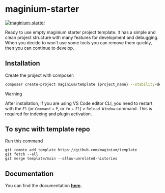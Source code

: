# maginium-starter

[![maginium-starter](https://i.ibb.co/ZGy9pMX/github-banner.png)](https://github.com/maginium/template)

Ready to use empty maginium starter project template. It has a simple and clean project structure with many features for development and debugging. When you decide to won't use some tools you can remove them quickly, then you can continue to develop.

## Installation

Create the project with composer:

```bash
composer create-project maginium/template {project_name} --stability=dev
```

> [!WARNING]
> After installation, if you are using VS Code editor CLI, you need to restart with the `F1` (or `Command` + `P`, or `fn` + `F1`) > `Reload Window` command. This is required for indexing and plugin activation.

## To sync with template repo

Run this command

```
git remote add template https://github.com/maginium/template
git fetch --all
git merge template/main --allow-unrelated-histories
```

## Documentation

You can find the documentation **[here](https://pixiedia.gitbook.io/maginium).**
